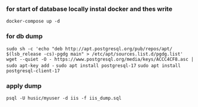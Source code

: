 ### for start of database locally instal docker and thes write 
`docker-compose up -d`

### for db dump
`sudo sh -c 'echo "deb http://apt.postgresql.org/pub/repos/apt/ $(lsb_release -cs)-pgdg main" > /etc/apt/sources.list.d/pgdg.list'
wget --quiet -O - https://www.postgresql.org/media/keys/ACCC4CF8.asc | sudo apt-key add -`
`sudo apt install postgresql-17`
`sudo apt install postgresql-client-17`

### apply dump

`psql -U husic/myuser -d iis -f iis_dump.sql`
